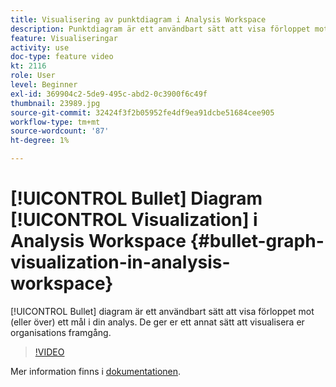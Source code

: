 ```yaml
---
title: Visualisering av punktdiagram i Analysis Workspace
description: Punktdiagram är ett användbart sätt att visa förloppet mot (eller över) ett mål i din analys. De ger er ett annat sätt att visualisera er organisations framgång.
feature: Visualiseringar
activity: use
doc-type: feature video
kt: 2116
role: User
level: Beginner
exl-id: 369904c2-5de9-495c-abd2-0c3900f6c49f
thumbnail: 23989.jpg
source-git-commit: 32424f3f2b05952fe4df9ea91dcbe51684cee905
workflow-type: tm+mt
source-wordcount: '87'
ht-degree: 1%

---
```


# [!UICONTROL Bullet] Diagram  [!UICONTROL Visualization] i Analysis Workspace {#bullet-graph-visualization-in-analysis-workspace}

[!UICONTROL Bullet] diagram är ett användbart sätt att visa förloppet mot (eller över) ett mål i din analys. De ger er ett annat sätt att visualisera er organisations framgång.

>[!VIDEO](https://video.tv.adobe.com/v/23989/?quality=12)

Mer information finns i [dokumentationen](https://experienceleague.adobe.com/docs/analytics/analyze/analysis-workspace/visualizations/bullet-graph.html?lang=en).
